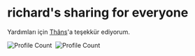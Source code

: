 # richard's sharing for everyone

Yardımları için [Thâns](https://github.com/ThansEX)'a teşekkür ediyorum.

![Profile Count](https://komarev.com/ghpvc/?username=RichardINC&label=Profile%20visits&color=blue)&nbsp;
![Profile Count](https://komarev.com/ghpvc/?username=richard-sah-template&label=Project%20visits&color=blueviolet)&nbsp;
